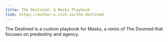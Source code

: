 ```yaml
---
title: The Destined: A Masks Playbook
link: https://author-x.itch.io/the-destined
---
```


The Destined is a custom playbook for Masks, a remix of The Doomed that focuses on predestiny and agency.
